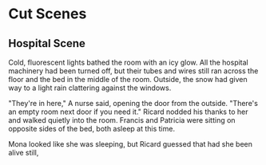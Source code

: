 
# Cut Scenes

## Hospital Scene

Cold, fluorescent lights bathed the room with an icy glow. All the hospital machinery had been turned off, but their tubes and wires still ran across the floor and the bed in the middle of the room. Outside, the snow had given way to a light rain clattering against the windows.

"They're in here," A nurse said, opening the door from the outside. "There's an empty room next door if you need it." Ricard nodded his thanks to her and walked quietly into the room. Francis and Patricia were sitting on opposite sides of the bed, both asleep at this time.

Mona looked like she was sleeping, but Ricard guessed that had she been alive still, 
